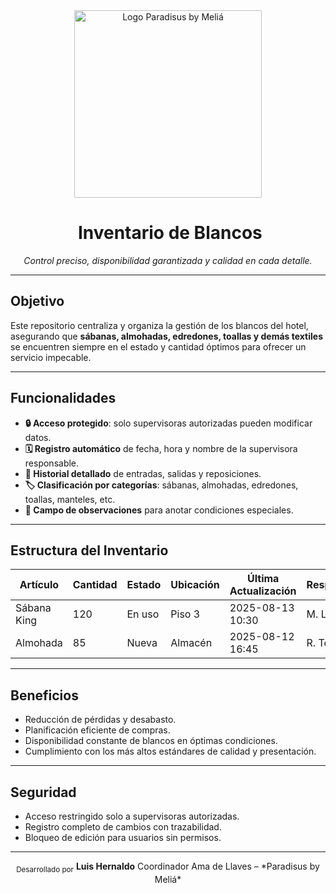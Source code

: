 <div align="center">
  <img src="https://res.cloudinary.com/dor6za85u/image/upload/v1755122245/logo_paradisus_rgb_zrms1f.png" alt="Logo Paradisus by Meliá" width="300"/>
  
  # ​​ Inventario de Blancos
  *Control preciso, disponibilidad garantizada y calidad en cada detalle.*
</div>

---

##  Objetivo
Este repositorio centraliza y organiza la gestión de los blancos del hotel, asegurando que **sábanas, almohadas, edredones, toallas y demás textiles** se encuentren siempre en el estado y cantidad óptimos para ofrecer un servicio impecable.

---

##  Funcionalidades
- **🔒 Acceso protegido**: solo supervisoras autorizadas pueden modificar datos.
- **🗓 Registro automático** de fecha, hora y nombre de la supervisora responsable.
- **📜 Historial detallado** de entradas, salidas y reposiciones.
- **🏷 Clasificación por categorías**: sábanas, almohadas, edredones, toallas, manteles, etc.
- **📝 Campo de observaciones** para anotar condiciones especiales.

---

##  Estructura del Inventario
| Artículo     | Cantidad | Estado      | Ubicación  | Última Actualización | Responsable |
|--------------|----------|-------------|------------|----------------------|-------------|
| Sábana King  | 120      | En uso      | Piso 3     | 2025-08-13 10:30     | M. López    |
| Almohada     | 85       | Nueva       | Almacén    | 2025-08-12 16:45     | R. Torres   |

---

##  Beneficios
- Reducción de pérdidas y desabasto.  
- Planificación eficiente de compras.  
- Disponibilidad constante de blancos en óptimas condiciones.  
- Cumplimiento con los más altos estándares de calidad y presentación.

---

##  Seguridad
- Acceso restringido solo a supervisoras autorizadas.  
- Registro completo de cambios con trazabilidad.  
- Bloqueo de edición para usuarios sin permisos.

---

<div align="center">
  <sub>Desarrollado por</sub>  
  <strong>Luis Hernaldo</strong>  
  Coordinador Ama de Llaves – *Paradisus by Meliá*  
</div>
